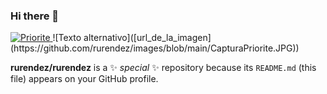 ### Hi there 👋

<!-- Gmail -->
<a href="mailto:rafa@urendeaz.com">
<img alt="Priorite" src="https://github.com/rurendez/images/blob/main/CapturaPriorite.JPG" />
</a>
![Texto alternativo]([url_de_la_imagen](https://github.com/rurendez/images/blob/main/CapturaPriorite.JPG))


**rurendez/rurendez** is a ✨ _special_ ✨ repository because its `README.md` (this file) appears on your GitHub profile.

<!--

Here are some ideas to get you started:

- 🔭 I’m currently working on ...
- 🌱 I’m currently learning ...
- 👯 I’m looking to collaborate on ...
- 🤔 I’m looking for help with ...
- 💬 Ask me about ...
- 📫 How to reach me: ...
- 😄 Pronouns: ...
- ⚡ Fun fact: ...
-->

